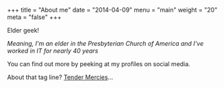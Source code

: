 +++
title = "About me"
date = "2014-04-09"
menu = "main"
weight = "20"
meta = "false"
+++

Elder geek!

*Meaning, I'm an elder in the Presbyterian Church of America and I've worked in IT for nearly 40 years*

You can find out more by peeking at my profiles on social media.

About that tag line? [Tender Mercies](https://www.rogerebert.com/reviews/great-movie-tender-mercies-1983)...
